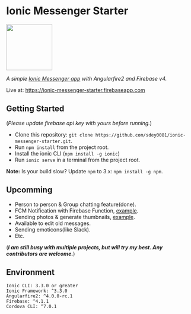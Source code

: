 # Ionic Messenger Starter
 <img src="https://s3.amazonaws.com/ionic-marketplace/ionic-messenger-starter/icon.png" width="124px" />
 
 _A simple [Ionic Messenger app](https://market.ionic.io/starters/ionic-messenger-starter) with Angularfire2 and Firebase v4._ 
 
 Live at: https://ionic-messenger-starter.firebaseapp.com

## Getting Started

(_Please update firebase api key with yours before running._)

* Clone this repository: `git clone https://github.com/sdey0081/ionic-messenger-starter.git`.
* Run `npm install` from the project root.
* Install the ionic CLI (`npm install -g ionic`)
* Run `ionic serve` in a terminal from the project root.

**Note:** Is your build slow? Update `npm` to 3.x: `npm install -g npm`.

## Upcomming

- Person to person & Group chatting feature(done).
- FCM Notification with Firebase Function, [example](https://github.com/firebase/functions-samples/tree/master/fcm-notifications).
- Sending photos & generate thumbnails, [example](https://github.com/firebase/functions-samples/tree/master/generate-thumbnail).
- Available to edit old messages.
- Sending emoticons(like Slack).
- Etc.

(_**I am still busy with multiple projects, but will try my best. Any contributors are welcome.**_)


## Environment
```
Ionic CLI: 3.3.0 or greater
Ionic Framework: ^3.3.0
Angularfire2: ^4.0.0-rc.1
Firebase: ^4.1.1
Cordova CLI: ^7.0.1
```
